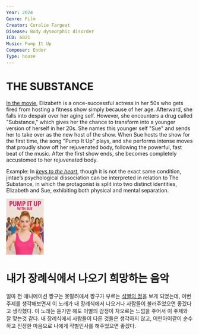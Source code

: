 ```yaml
---
Year: 2024
Genre: Film
Creator: Coralie Fargeat
Disease: Body dysmorphic disorder
ICD: 6B21
Music: Pump It Up
Composer: Endor
Type: house
---
```


# THE SUBSTANCE

[In the movie](https://youtu.be/JN0c6H4vrrQ?si=Fusd9wpKnTxxPM3H), Elizabeth is a once-successful actress in her 50s who gets fired from hosting a fitness show simply because of her age. Afterward, she falls into despair over her aging self. However, she encounters a drug called "Substance," which gives her the chance to transform into a younger version of herself in her 20s. She names this younger self "Sue" and sends her to take over as the new host of the show. When Sue hosts the show for the first time, the song "Pump It Up" plays, and she performs intense moves that proudly show off her rejuvenated body, following the powerful, fast beat of the music. After the first show ends, she becomes completely accustomed to her rejuvenated body.

Example: In [*keys to the heart*](kim_jimin.md), though it is not the exact same condition, jintae’s psychological dissociation can be interpreted in relation to The Substance, in which the protagonist is split into two distinct identities, Elizabeth and Sue, exhibiting both physical and mental separation.

<img src="./oh_sejin_img.png" alt="image depicting Body dysmorphic disorder" style="width :20%;" />

# 내가 장례식에서 나오기 희망하는 음악

얼마 전 애니메이션 짱구는 못말려에서 짱구가 부르는 [석별의 정](https://youtube.com/shorts/frkHwJa698c?si=5Q0LdZinPF8TZANl)을 보게 되었는데, 이번 주제를 생각해보면서 이 노래가 내 장례식에서 나오거나 사람들이 불러주었으면 좋겠다고 생각했다. 이 노래는 듣기만 해도 이별의 감정이 차오르는 느낌을 주어서 이 주제와 잘 맞는것 같다. 내 장례식에서 사람들이 다른 것들은 생각하지 않고, 어린아이같이 순수하고 진정한 마음으로 나에게 작별인사를 해주었으면 좋겠다.
